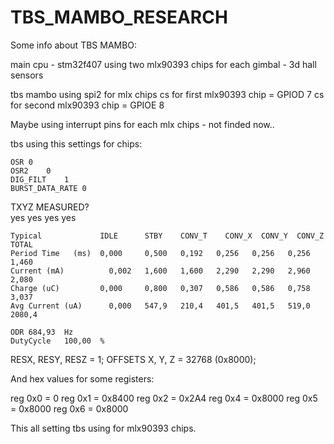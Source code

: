 # TBS_MAMBO_RESEARCH

Some info about TBS MAMBO:

main cpu - stm32f407
using two mlx90393 chips for each gimbal - 3d hall sensors

tbs mambo using spi2 for mlx chips
cs for first mlx90393 chip = GPIOD 7
cs for second mlx90393 chip = GPIOE 8

Maybe using interrupt pins for each mlx chips - not finded now..

tbs using this settings for chips:

	OSR	0						
	OSR2	0						
	DIG_FILT	1						
	BURST_DATA_RATE	0						
								
  TXYZ MEASURED?				
  yes	yes	yes	yes
        
	Typical	            IDLE	  STBY	  CONV_T	CONV_X	CONV_Y	CONV_Z	TOTAL
	Period Time   (ms)	0,000	  0,500	  0,192	  0,256	  0,256	  0,256	  1,460
	Current (mA)	      0,002	  1,600	  1,600	  2,290	  2,290	  2,960	  2,080
	Charge (uC)	        0,000	  0,800	  0,307	  0,586	  0,586	  0,758	  3,037
	Avg Current (uA)	  0,000	  547,9	  210,4	  401,5	  401,5	  519,0	  2080,4
								
	ODR	684,93	Hz					
	DutyCycle	100,00	%					

RESX, RESY, RESZ = 1;
OFFSETS X, Y, Z = 32768 (0x8000);

And hex values for some registers:

reg 0x0 = 0
reg 0x1 = 0x8400
reg 0x2 = 0x2A4
reg 0x4 = 0x8000
reg 0x5 = 0x8000
reg 0x6 = 0x8000

This all setting tbs using for mlx90393 chips.








